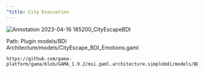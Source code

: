 ```yaml
---
^title: City Evacuation
---
```


![Annotation 2023-04-16 185200_CityEscapeBDI](https://user-images.githubusercontent.com/4437331/232328202-c9830e5b-db67-4975-b25e-35681313c2f1.png)

Path: Plugin models/BDI Architecture/models/CityEscape_BDI_Emotions.gaml

```gaml reference
https://github.com/gama-platform/gama/blob/GAMA_1.9.2/msi.gaml.architecture.simplebdi/models/BDI%20Architecture/models/CityEscape_BDI_Emotions.gaml
```
 
